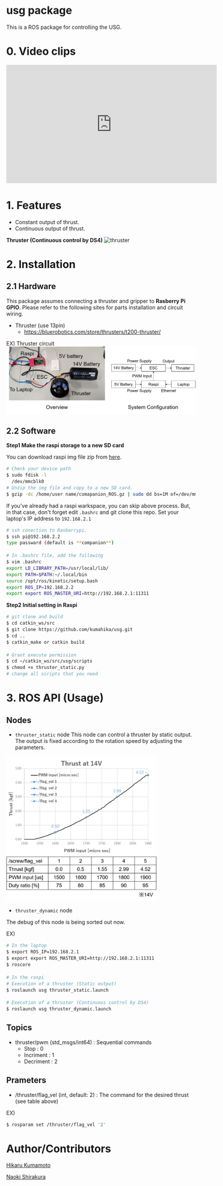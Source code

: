 # usg package
This is a ROS package for controlling the USG.

# 0. Video clips
<iframe width="560" height="315" src="https://www.youtube.com/embed/FSWc5AsxabE" frameborder="0" allow="accelerometer; autoplay; clipboard-write; encrypted-media; gyroscope; picture-in-picture" allowfullscreen></iframe>

# 1. Features
- Constant output of thrust.
- Continuous output of thrust.

**Thruster (Continuous control by DS4)**
![thruster](https://github.com/kumahika/usg/blob/master/img/continous_control.gif)

# 2. Installation

## 2.1 Hardware
This package assumes connecting a thruster and gripper to **Rasberry Pi GPIO**.
Please refer to the following sites for parts installation and circuit wiring.
- Thruster (use 13pin)
  - https://bluerobotics.com/store/thrusters/t200-thruster/

EX) Thruster circuit
![ex](https://github.com/kumahika/usg/blob/master/img/USM%20unit.png)

## 2.2 Software
**Step1 Make the raspi storage to a new SD card**

You can download raspi img file zip from [here](https://drive.google.com/drive/folders/1_n5wU1cHDeiD3O8nzzONRza-W1F2eZ3_?usp=basharing).
```bash
# Check your device path
$ sudo fdisk -l
  /dev/mmcblk0
# Unzip the img file and copy to a new SD card.
$ gzip -dc /home/user name/comapanion_ROS.gz | sudo dd bs=1M of=/dev/mmcblk0
```
If you've already had a raspi warkspace, you can skip above process.
But, in that case, don't forget edit `.bashrc` and git clone this repo.
Set your laptop's IP address to `192.168.2.1`
```bash
# ssh conection to Rasberrypi.
$ ssh pi@192.168.2.2
type passward (default is **companion**)

# In .bashrc file, add the following
$ vim .bashrc
export LD_LIBRARY_PATH=/usr/local/lib/
export PATH=$PATH:~/.local/bin
source /opt/ros/kinetic/setup.bash
export ROS_IP=192.168.2.2
export export ROS_MASTER_URI=http://192.168.2.1:11311
```

**Step2 Initial setting in Raspi**
```bash
# git clone and build
$ cd catkin_ws/src
$ git clone https://github.com/kumahika/usg.git
$ cd ..
$ catkin_make or catkin build

# Grant execute permission
$ cd ~/catkin_ws/src/usg/scripts
$ chmod +x thruster_static.py
# change all scripts that you need
```

# 3. ROS API (Usage)
## Nodes
- `thruster_static` node
 This node can control a thruster by static output.
 The output is fixed according to the rotation speed by adjusting the parameters.

<img src="https://github.com/kumahika/usg/blob/master/img/thrust.png" width="400"><img src="https://github.com/kumahika/usg/blob/master/img/spec.png" width="400">

- `thruster_dynamic` node

 The debug of this node is being sorted out now.


EX)
```bash
# In the laptop
$ export ROS_IP=192.168.2.1
$ export export ROS_MASTER_URI=http://192.168.2.1:11311
$ roscore

# In the raspi
# Execution of a thruster (Static output)
$ roslaunch usg thruster_static.launch

# Execution of a thruster (Continuous control by DS4)
$ roslaunch usg thruster_dynamic.launch

```

<!--If you use it with joy_screw_controller, you can control screw easily using DS4
<img src="https://github.com/naoki-sh/ruri/blob/master/img/simple_controller.png" width="750">
-->

## Topics
- thruster/pwm (std_msgs/int64) : Sequential commands
  - Stop : 0
  - Incriment : 1
  - Decriment : 2

## Prameters
- /thruster/flag_vel (int, default: 2) : The command for the desired thrust (see table above)

EX)
```bash
$ rosparam set /thruster/flag_vel '2'
```

# Author/Contributors
[Hikaru Kumamoto](https://kumahika.github.io/research/)

[Naoki Shirakura](https://github.com/naoki-sh)   
